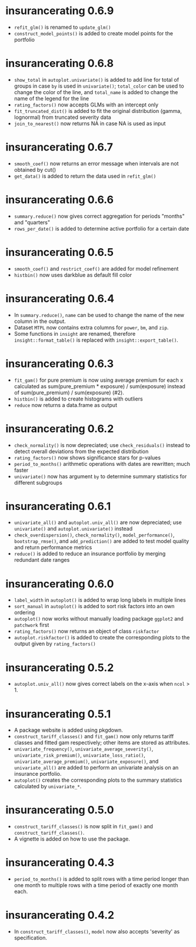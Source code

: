 # insurancerating 0.6.9

* `refit_glm()` is renamed to `update_glm()`
* `construct_model_points()` is added to create model points for the portfolio

# insurancerating 0.6.8

* `show_total` in `autoplot.univariate()` is added to add line for total of groups in case `by` is used in `univariate()`; `total_color` can be used to change the color of the line, and `total_name` is added to change the name of the legend for the line
* `rating_factors()` now accepts GLMs with an intercept only
* `fit_truncated_dist()` is added to fit the original distribution (gamma, lognormal) from truncated severity data
* `join_to_nearest()` now returns NA in case NA is used as input

# insurancerating 0.6.7

* `smooth_coef()` now returns an error message when intervals are not obtained by cut()
* `get_data()` is added to return the data used in `refit_glm()`

# insurancerating 0.6.6

* `summary.reduce()` now gives correct aggregation for periods "months" and "quarters" 
* `rows_per_date()` is added to determine active portfolio for a certain date

# insurancerating 0.6.5

* `smooth_coef()` and `restrict_coef()` are added for model refinement
* `histbin()` now uses darkblue as default fill color 

# insurancerating 0.6.4

* In `summary.reduce()`, `name` can be used to change the name of the new column in the output.
* Dataset `MTPL` now contains extra columns for `power`, `bm`, and `zip`. 
* Some functions in `insight` are renamed, therefore `insight::format_table()` is replaced with `insight::export_table()`.

# insurancerating 0.6.3

* `fit_gam()` for pure premium is now using average premium for each x calculated as sum(pure_premium * exposure) / sum(exposure) instead of sum(pure_premium) / sum(exposure) (#2).
* `histbin()` is added to create histograms with outliers
* `reduce` now returns a data.frame as output 

# insurancerating 0.6.2

* `check_normality()` is now depreciated; use `check_residuals()` instead to detect overall deviations from the expected distribution
* `rating_factors()` now shows significance stars for p-values
* `period_to_months()` arithmetic operations with dates are rewritten; much faster
* `univariate()` now has argument `by` to determine summary statistics for different subgroups 

# insurancerating 0.6.1

* `univariate_all()` and `autoplot.univ_all()` are now depreciated; use `univariate()` and `autoplot.univariate()` instead
* `check_overdispersion()`, `check_normality()`, `model_performance()`, `bootstrap_rmse()`, and `add_prediction()` are added to test model quality and return performance metrics
* `reduce()` is added to reduce an insurance portfolio by merging redundant date ranges

# insurancerating 0.6.0

* `label_width` in `autoplot()` is added to wrap long labels in multiple lines
* `sort_manual` in `autoplot()` is added to sort risk factors into an own ordering
* `autoplot()` now works without manually loading package `ggplot2` and `patchwork` first
* `rating_factors()` now returns an object of class `riskfactor`
* `autoplot.riskfactor()` is added to create the corresponding plots to the output given by `rating_factors()`

# insurancerating 0.5.2

* `autoplot.univ_all()` now gives correct labels on the x-axis when `ncol` > 1. 

# insurancerating 0.5.1

* A package website is added using pkgdown.
* `construct_tariff_classes()` and `fit_gam()` now only returns tariff classes and fitted gam respectively; other items are stored as attributes.
* `univariate_frequency()`, `univariate_average_severity()`, `univariate_risk_premium()`, `univariate_loss_ratio()`, `univariate_average_premium()`, `univariate_exposure()`, and `univariate_all()` are added to perform an univariate analysis on an insurance portfolio.
* `autoplot()` creates the corresponding plots to the summary statistics calculated by `univariate_*`.

# insurancerating 0.5.0

* `construct_tariff_classes()` is now split in `fit_gam()` and `construct_tariff_classes()`.
* A vignette is added on how to use the package.

# insurancerating 0.4.3
 
* `period_to_months()` is added to split rows with a time period longer than one month to multiple rows with a time period of exactly one month each.

# insurancerating 0.4.2

* In `construct_tariff_classes()`, `model` now also accepts 'severity' as specification.   



